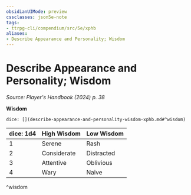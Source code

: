 ```yaml
---
obsidianUIMode: preview
cssclasses: json5e-note
tags:
- ttrpg-cli/compendium/src/5e/xphb
aliases:
- Describe Appearance and Personality; Wisdom
---
```

# Describe Appearance and Personality; Wisdom
*Source: Player's Handbook (2024) p. 38* 

**Wisdom**

`dice: [](describe-appearance-and-personality-wisdom-xphb.md#^wisdom)`

| dice: 1d4 | High Wisdom | Low Wisdom |
|-----------|-------------|------------|
| 1 | Serene | Rash |
| 2 | Considerate | Distracted |
| 3 | Attentive | Oblivious |
| 4 | Wary | Naive |
^wisdom